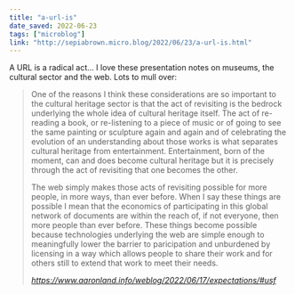 ```yaml
---
title: "a-url-is"
date_saved: 2022-06-23
tags: ["microblog"]
link: "http://sepiabrown.micro.blog/2022/06/23/a-url-is.html"
---
```

A URL is a radical act... I love these presentation notes on museums, the cultural sector and the web. Lots to mull over:

<blockquote class="quoteback" darkmode="" data-title="%5Bthis%20is%20aaronland%5D%20sometimes%20expectations%20happen%20to%20you" data-author="" cite="https://www.aaronland.info/weblog/2022/06/17/expectations/#usf">
<p>One of the reasons I think these considerations are so important to the cultural heritage sector is that the act of revisiting is the bedrock underlying the whole idea of cultural heritage itself. The act of re-reading a book, or re-listening to a piece of music or of going to see the same painting or sculpture again and again and of celebrating the evolution of an understanding about those works is what separates cultural heritage from entertainment. Entertainment, born of the moment, can and does become cultural heritage but it is precisely through the act of revisiting that one becomes the other.</p>
<p>The web simply makes those acts of revisiting possible for more people, in more ways, than ever before. When I say these things are possible I mean that the economics of participating in this global network of documents are within the reach of, if not everyone, then more people than ever before. These things become possible because technologies underlying the web are simple enough to meaningfully lower the barrier to paricipation and unburdened by licensing in a way which allows people to share their work and for others still to extend that work to meet their needs.</p>
<footer> <cite><a href="https://www.aaronland.info/weblog/2022/06/17/expectations/#usf">https://www.aaronland.info/weblog/2022/06/17/expectations/#usf</a></cite></footer>
</blockquote>
<script note="" src="https://cdn.jsdelivr.net/gh/Blogger-Peer-Review/quotebacks@1/quoteback.js"></script>
